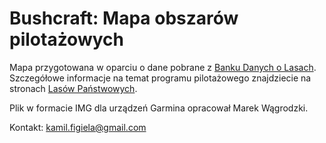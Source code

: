 # Bushcraft: Mapa obszarów pilotażowych

Mapa przygotowana w oparciu o dane pobrane z [Banku Danych o Lasach](https://www.bdl.lasy.gov.pl/). Szczegółowe informacje na temat programu pilotażowego znajdziecie na stronach [Lasów Państwowych](https://www.lasy.gov.pl/pl/turystyka/pilotaz-bushcraft-i-survival).

Plik w formacie IMG dla urządzeń Garmina opracował Marek Wągrodzki.

Kontakt: [kamil.figiela@gmail.com](mailto:kamil.figiela@gmail.com)
